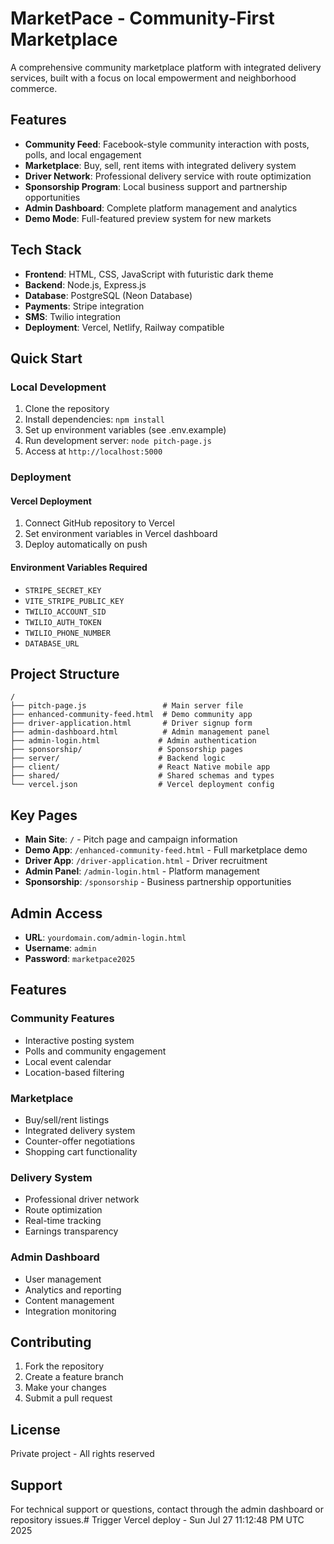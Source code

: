 # MarketPace - Community-First Marketplace

A comprehensive community marketplace platform with integrated delivery services, built with a focus on local empowerment and neighborhood commerce.

## Features

- **Community Feed**: Facebook-style community interaction with posts, polls, and local engagement
- **Marketplace**: Buy, sell, rent items with integrated delivery system
- **Driver Network**: Professional delivery service with route optimization
- **Sponsorship Program**: Local business support and partnership opportunities
- **Admin Dashboard**: Complete platform management and analytics
- **Demo Mode**: Full-featured preview system for new markets

## Tech Stack

- **Frontend**: HTML, CSS, JavaScript with futuristic dark theme
- **Backend**: Node.js, Express.js
- **Database**: PostgreSQL (Neon Database)
- **Payments**: Stripe integration
- **SMS**: Twilio integration
- **Deployment**: Vercel, Netlify, Railway compatible

## Quick Start

### Local Development

1. Clone the repository
2. Install dependencies: `npm install`
3. Set up environment variables (see .env.example)
4. Run development server: `node pitch-page.js`
5. Access at `http://localhost:5000`

### Deployment

#### Vercel Deployment
1. Connect GitHub repository to Vercel
2. Set environment variables in Vercel dashboard
3. Deploy automatically on push

#### Environment Variables Required
- `STRIPE_SECRET_KEY`
- `VITE_STRIPE_PUBLIC_KEY`
- `TWILIO_ACCOUNT_SID`
- `TWILIO_AUTH_TOKEN`
- `TWILIO_PHONE_NUMBER`
- `DATABASE_URL`

## Project Structure

```
/
├── pitch-page.js                 # Main server file
├── enhanced-community-feed.html  # Demo community app
├── driver-application.html       # Driver signup form
├── admin-dashboard.html          # Admin management panel
├── admin-login.html             # Admin authentication
├── sponsorship/                 # Sponsorship pages
├── server/                      # Backend logic
├── client/                      # React Native mobile app
├── shared/                      # Shared schemas and types
└── vercel.json                  # Vercel deployment config
```

## Key Pages

- **Main Site**: `/` - Pitch page and campaign information
- **Demo App**: `/enhanced-community-feed.html` - Full marketplace demo
- **Driver App**: `/driver-application.html` - Driver recruitment
- **Admin Panel**: `/admin-login.html` - Platform management
- **Sponsorship**: `/sponsorship` - Business partnership opportunities

## Admin Access

- **URL**: `yourdomain.com/admin-login.html`
- **Username**: `admin`
- **Password**: `marketpace2025`

## Features

### Community Features
- Interactive posting system
- Polls and community engagement
- Local event calendar
- Location-based filtering

### Marketplace
- Buy/sell/rent listings
- Integrated delivery system
- Counter-offer negotiations
- Shopping cart functionality

### Delivery System
- Professional driver network
- Route optimization
- Real-time tracking
- Earnings transparency

### Admin Dashboard
- User management
- Analytics and reporting
- Content management
- Integration monitoring

## Contributing

1. Fork the repository
2. Create a feature branch
3. Make your changes
4. Submit a pull request

## License

Private project - All rights reserved

## Support

For technical support or questions, contact through the admin dashboard or repository issues.# Trigger Vercel deploy - Sun Jul 27 11:12:48 PM UTC 2025
